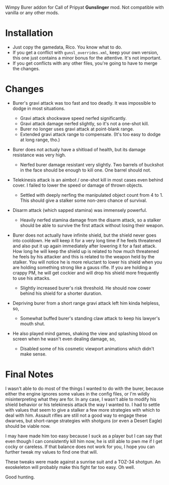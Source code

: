 
Wimpy Burer addon for Call of Pripyat **Gunslinger** mod. Not compatible with vanilla or any other mods.

# Installation
* Just copy the gamedata, Rico. You know what to do.
* If you get a conflict with `gunsl_overrides.xml`, keep your own version, this one just contains a minor bonus for the attentive. It's not important.
* If you get conflicts with any other files, you're going to have to merge the changes.

# Changes
* Burer's gravi attack was too fast and too deadly. It was impossible to dodge in most situations.
  - Gravi attack shockwave speed nerfed significantly.
  - Gravi attack damage nerfed slightly, so it's not a one-shot kill.
  - Burer no longer uses gravi attack at point-blank range. 
  - Extended gravi attack range to compensate. (It's too easy to dodge at long range, tho.)

* Burer does not actualy have a shitload of health, but its damage resistance was very high.
  - Nerfed burer damage resistant very slightly. Two barrels of buckshot in the face should be enough to kill one. One barrel should not.
  
* Telekinesis attack is an aimbot / one-shot kill in most cases even behind cover. I failed to lower the speed or damage of thrown objects.
  - Settled with deeply nerfing the manipulated object count from 4 to 1. This should give a stalker some non-zero chance of survival.

* Disarm attack (which sapped stamina) was immensely powerful. 
  - Heavily nerfed stamina damage from the disarm attack, so a stalker should be able to survive the first attack without losing their weapon.
  
* Burer does not actually have infinite shield, but the shield never goes into cooldown.
  He will keep it for a very long time if he feels threatened and also put it up again immediately after lowering it for a fast attack.
  How long he will keep the shield up is related to how much threatened he feels by his attacker and this is related to the weapon held by the stalker.
  You will notice he is more reluctant to lower his shield when you are holding something strong like a gauss rifle.
  If you are holding a crappy PM, he will get cockier and will drop his shield more frequently to use his attacks. 
  - Slightly increased burer's risk threshold. He should now cower behind his shield for a shorter duration.

* Depriving burer from a short range gravi attack left him kinda helpless, so,
  - Somewhat buffed burer's standing claw attack to keep his lawyer's mouth shut.
  
* He also played mind games, shaking the view and splashing blood on screen when he wasn't even dealing damage, so,
  - Disabled some of his cosmetic viewport animations which didn't make sense.

# Final Notes
I wasn't able to do most of the things I wanted to do with the burer, because either the engine ignores some values in the config files,
or I'm wildly misinterpreting what they are for. In any case, I wasn't able to modify his shield behavior or his telekinesis attack the way
I wanted to. I had to settle with values that seem to give a stalker a few more strategies with which to deal with him. Assault rifles are
still not a good way to engage these dwarves, but short-range strategies with shotguns (or even a Desert Eagle) should be viable now.

I may have made him too easy because I suck as a player but I can say that even though I can consistently kill him now, he is still able
to pwn me if I get cocky or careless. If that balance does not work for you, I hope you can further tweak my values to find one that will.

These tweaks were made against a sunrise suit and a TOZ-34 shotgun. An exoskeleton will probably make this fight far too easy. Oh well. 

Good hunting.
